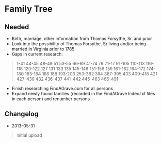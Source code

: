 Family Tree
===========


Needed
------

* Birth, marriage, other information from Thomas Forsythe, Sr. and prior
* Look into the possibility of Thomas Forsythe, Sr living and/or being married in Virginia prior to 1785
* Gaps in current research:
> 1-41
> 44-45
> 48-49
> 51
> 53-55
> 66-69
> 41-74
> 76
> 71-17
> 91-105
> 110-113
> 116-118
> 120-122
> 127
> 131
> 133
> 135
> 145-148
> 151-156
> 159
> 161-162
> 164-172
> 174-180
> 183-184
> 186
> 188
> 193-203
> 253-382
> 384
> 387-395
> 403
> 409-416
> 421
> 427-430
> 432
> 436-437
> 441-442
> 445-463
> 466-491
* Finish researching FindAGrave.com for all persons
* Expand newly found families (recorded in the FindAGrave Index.txt files in each person) and renumber persons

Changelog
---------
* 2013-05-31
> Initial upload
